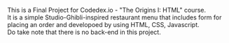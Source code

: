 This is a Final Project for Codedex.io - "The Origins I: HTML" course.  
It is a simple Studio-Ghibli-inspired restaurant menu that includes form for placing an order and developoed by using HTML, CSS, Javascript.  
Do take note that there is no back-end in this project.
